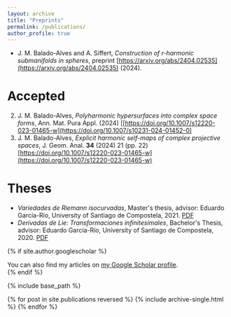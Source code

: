```yaml
---
layout: archive
title: "Preprints"
permalink: /publications/
author_profile: true
---
```


- J. M. Balado-Alves and A. Siffert, _Construction of r-harmonic submanifolds in spheres_, preprint [https://arxiv.org/abs/2404.02535](https://arxiv.org/abs/2404.02535) (2024).

Accepted
======

2. J. M. Balado-Alves, _Polyharmonic hypersurfaces into complex space forms_, Ann. Mat. Pura Appl. (2024) [[https://doi.org/10.1007/s12220-023-01465-w](https://doi.org/10.1007/s10231-024-01452-0)
1. J. M. Balado-Alves, _Explicit harmonic self-maps of complex projective spaces_, J. Geom. Anal. **34** (2024) 21 (pp. 22) [https://doi.org/10.1007/s12220-023-01465-w](https://doi.org/10.1007/s12220-023-01465-w)

Theses
======

- _Variedades de Riemann isocurvadas_, Master's thesis, advisor: Eduardo García-Río, University of Santiago de Compostela, 2021. [PDF](/files/Master_Thesis.pdf)
- _Derivadas de Lie: Transformaciones infinitesimales_, Bachelor's Thesis, advisor: Eduardo García-Río, University of Santiago de Compostela, 2020. [PDF](/files/Bachelor_Thesis.pdf)

 {% if site.author.googlescholar %}
  <div class="wordwrap">You can also find my articles on <a href="{{site.author.googlescholar}}">my Google Scholar profile</a>.</div>
 {% endif %}

 {% include base_path %}

 {% for post in site.publications reversed %}
  {% include archive-single.html %}
 {% endfor %}


